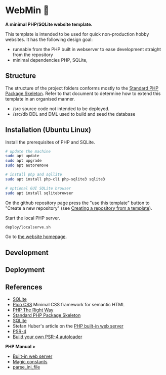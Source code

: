 # WebMin 👾

**A minimal PHP/SQLite website template.**

This template is intended to be used for quick non-production hobby websites. It has the following design goal:

* runnable from the PHP built in webserver to ease development straight from the repository
* minimal dependencies PHP,  SQLite, 

## Structure

The structure of the project folders conforms mostly to the  [Standard PHP Package Skeleton](https://github.com/php-pds/skeleton). Refer to that document to determine how to extend this template in an organised manner.

* /src source code not intended to be deployed. 
* /src/db DDL and DML used to build and seed the database

## Installation (Ubuntu Linux)

Install the prerequisites of PHP and SQLite.

```sh
# update the machine
sudo apt update
sudo apt upgrade
sudo apt autoremove

# install php and sqllite
sudo apt install php-cli php-sqlite3 sqlite3

# optional GUI SQLite browser
sudo apt install sqlitebrowser
```

On the github repository page press the "use this template" button to "Create a new repository" (see [Creating a repository from a template](https://docs.github.com/en/repositories/creating-and-managing-repositories/creating-a-repository-from-a-template#creating-a-repository-from-a-template)).

Start the local PHP server.

```bash
deploy/localserve.sh
```

Go to [the website homepage](http://localhost:8080).

## Development

## Deployment

## References

* [SQLite](https://www.sqlite.org/)
* [Pico CSS](https://picocss.com/) Minimal CSS framework for semantic HTML
* [PHP The Right Way](https://phptherightway.com/)
* [Standard PHP Package Skeleton](https://github.com/php-pds/skeleton)
* [SQLite](https://www.sqlite.org/)
* Stefan Huber's article on the [PHP built-in web server](https://stefanhuber.at/posts/php-builtin-webserver/)
* [PSR-4](https://www.php-fig.org/psr/psr-4/)
* [Build your own PSR-4 autoloader](https://pretzelhands.com/posts/build-your-own-psr-4-autoloader/)

**PHP Manual >**

* [Built-in web server](https://www.php.net/manual/en/features.commandline.webserver.php)
* [Magic constants](https://www.php.net/manual/en/language.constants.magic.php)
* [parse_ini_file](https://www.php.net/manual/en/function.parse-ini-file.php)